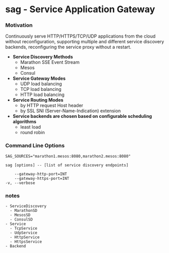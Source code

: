# sag - Service Application Gateway

### Motivation

Continuously serve HTTP/HTTPS/TCP/UDP applications from the cloud without
reconfiguration, supporting multiple and different service discovery backends,
reconfiguring the service proxy without a restart.

- **Service Discovery Methods**
  - Marathon SSE Event Stream
  - Mesos
  - Consul
- **Service Gateway Modes**
  - UDP load balancing
  - TCP load balancing
  - HTTP load balancing
- **Service Routing Modes**
  - by HTTP request Host header
  - by SSL SNI (Server-Name-Indication) extension
- **Service backends are chosen based on configurable scheduling algorithms**
  - least load
  - round robin

### Command Line Options

```
SAG_SOURCES="marathon1.mesos:8080,marathon2.mesos:8080"

sag [options] -- [list of service discovery endpoints]

    --gateway-http-port=INT
    --gateway-https-port=INT
-v, --verbose

```

### notes
```
- ServiceDiscovery
  - MarathonSD
  - MesosSD
  - ConsulSD
- Service
  - TcpService
  - UdpService
  - HttpService
  - HttpsService
- Backend
```
